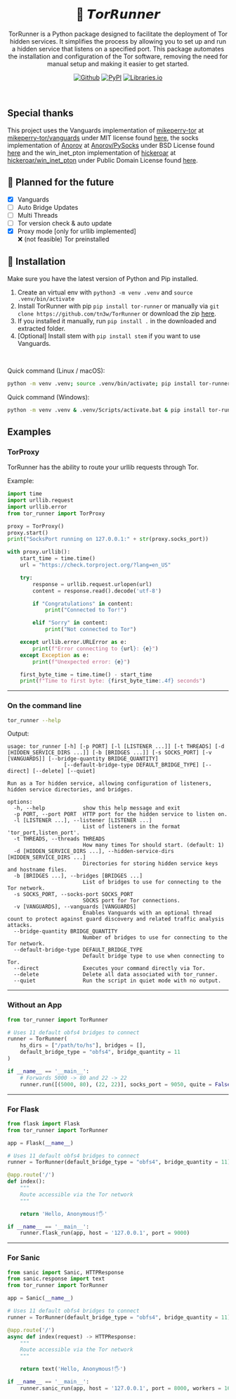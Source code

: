 <h1 align="center">🧅 𝙏𝙤𝙧𝙍𝙪𝙣𝙣𝙚𝙧</h1>
<p align="center">TorRunner is a Python package designed to facilitate the deployment of Tor hidden services. It simplifies the process by allowing you to set up and run a hidden service that listens on a specified port. This package automates the installation and configuration of the Tor software, removing the need for manual setup and making it easier to get started.</p>
<p align="center"><a rel="noreferrer noopener" href="https://github.com/tn3w/TorRunner"><img alt="Github" src="https://img.shields.io/badge/Github-141e24.svg?&style=for-the-badge&logo=github&logoColor=white"></a>  <a rel="noreferrer noopener" href="https://pypi.org/project/tor-runner/"><img alt="PyPI" src="https://img.shields.io/badge/PyPi-141e24.svg?&style=for-the-badge&logo=python&logoColor=white"></a>  <a rel="noreferrer noopener" href="https://libraries.io/pypi/tor-runner"><img alt="Libraries.io" src="https://img.shields.io/badge/Libraries.io-141e24.svg?&style=for-the-badge&logo=npm&logoColor=white"></a></p>

<br>

## Special thanks
This project uses the Vanguards implementation of [mikeperry-tor](https://github.com/mikeperry-tor) at [mikeperry-tor/vanguards](https://github.com/mikeperry-tor/vanguards) under MIT license found [here](https://github.com/mikeperry-tor/vanguards/blob/master/LICENSE), the socks implementation of [Anorov](https://github.com/Anorov) at [Anorov/PySocks](https://github.com/Anorov/PySocks) under BSD License found [here](https://github.com/Anorov/PySocks/blob/master/LICENSE) and the win_inet_pton implementation of [hickeroar](https://github.com/hickeroar) at [hickeroar/win_inet_pton](https://github.com/hickeroar/win_inet_pton) under Public Domain License found [here](https://github.com/hickeroar/win_inet_pton/blob/master/LICENSE).

## 📌 Planned for the future
- [x] Vanguards
- [ ] Auto Bridge Updates
- [ ] Multi Threads
- [ ] Tor version check & auto update
- [x] Proxy mode [only for urllib implemented]<br>
❌ (not feasible) Tor preinstalled

## 🚀 Installation
Make sure you have the latest version of Python and Pip installed.

1. Create an virtual env with `python3 -m venv .venv` and `source .venv/bin/activate`
2. Install TorRunner with pip `pip install tor-runner` or manually via `git clone https://github.com/tn3w/TorRunner` or download the zip [here](https://github.com/tn3w/TorRunner/archive/refs/heads/master.zip).
3. If you installed it manually, run `pip install .` in the downloaded and extracted folder.
4. [Optional] Install stem with `pip install stem` if you want to use Vanguards.

<br>

Quick command (Linux / macOS):
```bash
python -m venv .venv; source .venv/bin/activate; pip install tor-runner
```

Quick command (Windows):
```bash
python -m venv .venv & .venv/Scripts/activate.bat & pip install tor-runner
```

## Examples
### TorProxy
TorRunner has the ability to route your urllib requests through Tor.

Example:
```python
import time
import urllib.request
import urllib.error
from tor_runner import TorProxy

proxy = TorProxy()
proxy.start()
print("SocksPort running on 127.0.0.1:" + str(proxy.socks_port))

with proxy.urllib():
    start_time = time.time()
    url = "https://check.torproject.org/?lang=en_US"

    try:
        response = urllib.request.urlopen(url)
        content = response.read().decode('utf-8')

        if "Congratulations" in content:
            print("Connected to Tor!")

        elif "Sorry" in content:
            print("Not connected to Tor")

    except urllib.error.URLError as e:
        print(f"Error connecting to {url}: {e}")
    except Exception as e:
        print(f"Unexpected error: {e}")

    first_byte_time = time.time() - start_time
    print(f"Time to first byte: {first_byte_time:.4f} seconds")
```

---

### On the command line
```bash
tor_runner --help
```

Output:
```
usage: tor_runner [-h] [-p PORT] [-l [LISTENER ...]] [-t THREADS] [-d [HIDDEN_SERVICE_DIRS ...]] [-b [BRIDGES ...]] [-s SOCKS_PORT] [-v [VANGUARDS]] [--bridge-quantity BRIDGE_QUANTITY]
                  [--default-bridge-type DEFAULT_BRIDGE_TYPE] [--direct] [--delete] [--quiet]

Run as a Tor hidden service, allowing configuration of listeners, hidden service directories, and bridges.

options:
  -h, --help            show this help message and exit
  -p PORT, --port PORT  HTTP port for the hidden service to listen on.
  -l [LISTENER ...], --listener [LISTENER ...]
                        List of listeners in the format 'tor_port,listen_port'.
  -t THREADS, --threads THREADS
                        How many times Tor should start. (default: 1)
  -d [HIDDEN_SERVICE_DIRS ...], --hidden-service-dirs [HIDDEN_SERVICE_DIRS ...]
                        Directories for storing hidden service keys and hostname files.
  -b [BRIDGES ...], --bridges [BRIDGES ...]
                        List of bridges to use for connecting to the Tor network.
  -s SOCKS_PORT, --socks-port SOCKS_PORT
                        SOCKS port for Tor connections.
  -v [VANGUARDS], --vanguards [VANGUARDS]
                        Enables Vanguards with an optional thread count to protect against guard discovery and related traffic analysis attacks.
  --bridge-quantity BRIDGE_QUANTITY
                        Number of bridges to use for connecting to the Tor network.
  --default-bridge-type DEFAULT_BRIDGE_TYPE
                        Default bridge type to use when connecting to Tor.
  --direct              Executes your command directly via Tor.
  --delete              Delete all data associated with tor_runner.
  --quiet               Run the script in quiet mode with no output.
```

---

### Without an App
```python
from tor_runner import TorRunner

# Uses 11 default obfs4 bridges to connect
runner = TorRunner(
    hs_dirs = ["/path/to/hs"], bridges = [],
    default_bridge_type = "obfs4", bridge_quantity = 11
)

if __name__ == '__main__':
    # Forwards 5000 -> 80 and 22 -> 22
    runner.run([(5000, 80), (22, 22)], socks_port = 9050, quite = False, wait = True)
```

---

### For Flask
```python
from flask import Flask
from tor_runner import TorRunner

app = Flask(__name__)

# Uses 11 default obfs4 bridges to connect
runner = TorRunner(default_bridge_type = "obfs4", bridge_quantity = 11)

@app.route('/')
def index():
    """
    Route accessible via the Tor network
    """

    return 'Hello, Anonymous!🖐️'

if __name__ == '__main__':
    runner.flask_run(app, host = '127.0.0.1', port = 9000)
```

---

### For Sanic
```python
from sanic import Sanic, HTTPResponse
from sanic.response import text
from tor_runner import TorRunner

app = Sanic(__name__)

# Uses 11 default obfs4 bridges to connect
runner = TorRunner(default_bridge_type = "obfs4", bridge_quantity = 11)

@app.route('/')
async def index(request) -> HTTPResponse:
    """
    Route accessible via the Tor network
    """

    return text('Hello, Anonymous!🖐️')

if __name__ == '__main__':
    runner.sanic_run(app, host = '127.0.0.1', port = 8000, workers = 16)
```
